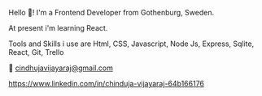 Hello :wave:! I'm a Frontend Developer from Gothenburg, Sweden.

At present i'm learning React.

Tools and Skills i use are
Html, CSS, Javascript, Node Js, Express, Sqlite, React, Git, Trello

:e-mail: cindhujavijayaraj@gmail.com

https://www.linkedin.com/in/chinduja-vijayaraj-64b166176

